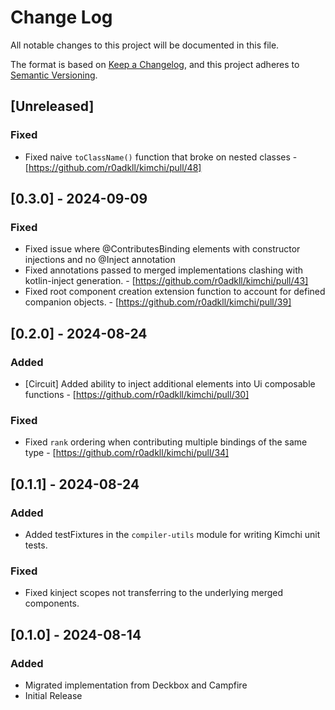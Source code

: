 # Change Log

All notable changes to this project will be documented in this file.

The format is based on [Keep a Changelog](https://keepachangelog.com/en/1.0.0/),
and this project adheres to [Semantic Versioning](https://semver.org/spec/v2.0.0.html).

## [Unreleased]

<!--
### Added

### Changed

### Deprecated

### Removed

### Fixed

### Other Notes & Contributions
-->

### Fixed

- Fixed naive `toClassName()` function that broke on nested classes - [https://github.com/r0adkll/kimchi/pull/48]

## [0.3.0] - 2024-09-09

### Fixed

- Fixed issue where @ContributesBinding elements with constructor injections and no @Inject annotation
- Fixed annotations passed to merged implementations clashing with kotlin-inject generation. - [https://github.com/r0adkll/kimchi/pull/43]
- Fixed root component creation extension function to account for defined companion objects. - [https://github.com/r0adkll/kimchi/pull/39]

## [0.2.0] - 2024-08-24

### Added

- [Circuit] Added ability to inject additional elements into Ui composable functions - [https://github.com/r0adkll/kimchi/pull/30]

### Fixed

- Fixed `rank` ordering when contributing multiple bindings of the same type - [https://github.com/r0adkll/kimchi/pull/34]

## [0.1.1] - 2024-08-24

### Added

- Added testFixtures in the `compiler-utils` module for writing Kimchi unit tests.

### Fixed

- Fixed kinject scopes not transferring to the underlying merged components.


## [0.1.0] - 2024-08-14

### Added

- Migrated implementation from Deckbox and Campfire
- Initial Release
